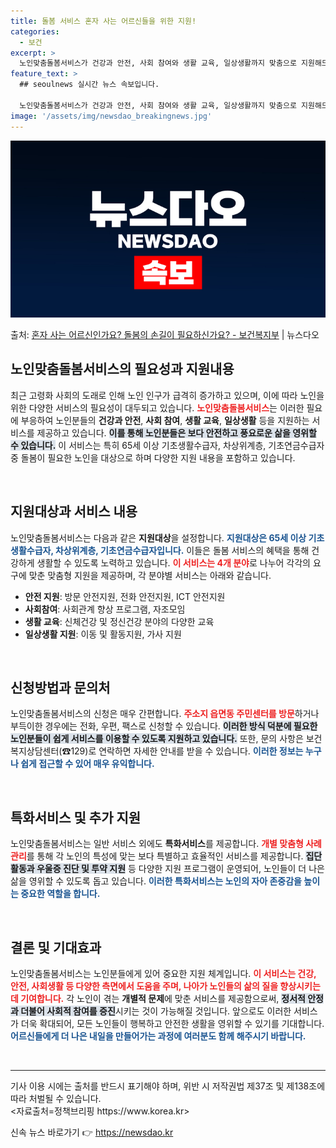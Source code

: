 ```yaml
---
title: 돌봄 서비스 혼자 사는 어르신들을 위한 지원!
categories:
  - 보건
excerpt: >
  노인맞춤돌봄서비스가 건강과 안전, 사회 참여와 생활 교육, 일상생활까지 맞춤으로 지원해드립니다.  ▲ 지원대…
feature_text: >
  ## seoulnews 실시간 뉴스 속보입니다.

  노인맞춤돌봄서비스가 건강과 안전, 사회 참여와 생활 교육, 일상생활까지 맞춤으로 지원해드립니다.  ▲ 지원대…
image: '/assets/img/newsdao_breakingnews.jpg'
---
```


![뉴스다오 속보](/assets/img/newsdao_breakingnews.jpg)

<p>출처: <a href="https://newsdao.kr/1646" rel="dofollow">혼자 사는 어르신인가요? 돌봄의 손길이 필요하신가요? - 보건복지부</a> | 뉴스다오</p>

<h2 data-ke-size="size26">노인맞춤돌봄서비스의 필요성과 지원내용</h2>

<p data-ke-size="size16">최근 고령화 사회의 도래로 인해 노인 인구가 급격히 증가하고 있으며, 이에 따라 노인을 위한 다양한 서비스의 필요성이 대두되고 있습니다. <b><span style="color: #ee2323;">노인맞춤돌봄서비스</span></b>는 이러한 필요에 부응하여 노인분들의 <b>건강과 안전</b>, <b>사회 참여</b>, <b>생활 교육</b>, <b>일상생활</b> 등을 지원하는 서비스를 제공하고 있습니다. <b><span style="background-color: #21538527;">이를 통해 노인분들은 보다 안전하고 풍요로운 삶을 영위할 수 있습니다.</span></b> 이 서비스는 특히 65세 이상 기초생활수급자, 차상위계층, 기초연금수급자 중 돌봄이 필요한 노인을 대상으로 하며 다양한 지원 내용을 포함하고 있습니다.</p>

<p data-ke-size="size16">&nbsp;</p>

<h2 data-ke-size="size26">지원대상과 서비스 내용</h2>

<p data-ke-size="size16">노인맞춤돌봄서비스는 다음과 같은 <b>지원대상</b>을 설정합니다. <b><span style="color: #1a5490;">지원대상은 65세 이상 기초생활수급자, 차상위계층, 기초연금수급자입니다.</span></b> 이들은 돌봄 서비스의 혜택을 통해 건강하게 생활할 수 있도록 노력하고 있습니다. <b><span style="color: #ee2323;">이 서비스는 4개 분야</span></b>로 나누어 각각의 요구에 맞춘 맞춤형 지원을 제공하며, 각 분야별 서비스는 아래와 같습니다.</p>
<ul>
    <li><b>안전 지원</b>: 방문 안전지원, 전화 안전지원, ICT 안전지원</li>
    <li><b>사회참여</b>: 사회관계 향상 프로그램, 자조모임</li>
    <li><b>생활 교육</b>: 신체건강 및 정신건강 분야의 다양한 교육</li>
    <li><b>일상생활 지원</b>: 이동 및 활동지원, 가사 지원</li>
</ul>

<p data-ke-size="size16">&nbsp;</p>

<h2 data-ke-size="size26">신청방법과 문의처</h2>

<p data-ke-size="size16">노인맞춤돌봄서비스의 신청은 매우 간편합니다. <b><span style="color: #ee2323;">주소지 읍면동 주민센터를 방문</span></b>하거나 부득이한 경우에는 전화, 우편, 팩스로 신청할 수 있습니다. <b><span style="background-color: #21538527;">이러한 방식 덕분에 필요한 노인분들이 쉽게 서비스를 이용할 수 있도록 지원하고 있습니다.</span></b> 또한, 문의 사항은 보건복지상담센터(☎129)로 연락하면 자세한 안내를 받을 수 있습니다. <b><span style="color: #1a5490;">이러한 정보는 누구나 쉽게 접근할 수 있어 매우 유익합니다.</span></b></p>

<p data-ke-size="size16">&nbsp;</p>

<h2 data-ke-size="size26">특화서비스 및 추가 지원</h2>

<p data-ke-size="size16">노인맞춤돌봄서비스는 일반 서비스 외에도 <b>특화서비스</b>를 제공합니다. <b><span style="color: #ee2323;">개별 맞춤형 사례 관리</span></b>를 통해 각 노인의 특성에 맞는 보다 특별하고 효율적인 서비스를 제공합니다. <b><span style="background-color: #21538527;">집단 활동과 우울증 진단 및 투약 지원</span></b> 등 다양한 지원 프로그램이 운영되어, 노인들이 더 나은 삶을 영위할 수 있도록 돕고 있습니다. <b><span style="color: #1a5490;">이러한 특화서비스는 노인의 자아 존중감을 높이는 중요한 역할을 합니다.</span></b></p>

<p data-ke-size="size16">&nbsp;</p>

<h2 data-ke-size="size26">결론 및 기대효과</h2>

<p data-ke-size="size16">노인맞춤돌봄서비스는 노인분들에게 있어 중요한 지원 체계입니다. <b><span style="color: #ee2323;">이 서비스는 건강, 안전, 사회생활 등 다양한 측면에서 도움을 주며, 나아가 노인들의 삶의 질을 향상시키는 데 기여합니다.</span></b> 각 노인이 겪는 <b>개별적 문제</b>에 맞춘 서비스를 제공함으로써, <b><span style="background-color: #21538527;">정서적 안정과 더불어 사회적 참여를 증진</span></b>시키는 것이 가능해질 것입니다. 앞으로도 이러한 서비스가 더욱 확대되어, 모든 노인들이 행복하고 안전한 생활을 영위할 수 있기를 기대합니다. <b><span style="color: #1a5490;">어르신들에게 더 나은 내일을 만들어가는 과정에 여러분도 함께 해주시기 바랍니다.</span></b></p>

<p data-ke-size="size16">&nbsp;</p>

<hr>

<p data-ke-size="size16">기사 이용 시에는 출처를 반드시 표기해야 하며, 위반 시 저작권법 제37조 및 제138조에 따라 처벌될 수 있습니다. <br> <자료출처=정책브리핑 https://www.korea.kr></p>
 

신속 뉴스 바로가기 👉 <a href="https://newsdao.kr" rel="dofollow">https://newsdao.kr</a>


